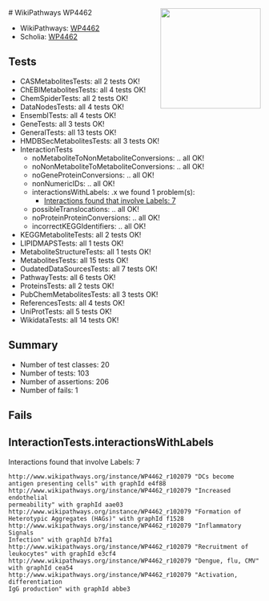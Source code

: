 <img style="float: right; width: 200px" src="https://upload.wikimedia.org/wikipedia/commons/thumb/8/83/Wplogo_with_text_500.png/640px-Wplogo_with_text_500.png" />
# WikiPathways WP4462

* WikiPathways: [WP4462](https://new.wikipathways.org/pathways/WP4462)
* Scholia: [WP4462](https://scholia.toolforge.org/wikipathways/WP4462)
## Tests
* CASMetabolitesTests: all 2 tests OK!
* ChEBIMetabolitesTests: all 4 tests OK!
* ChemSpiderTests: all 2 tests OK!
* DataNodesTests: all 4 tests OK!
* EnsemblTests: all 4 tests OK!
* GeneTests: all 3 tests OK!
* GeneralTests: all 13 tests OK!
* HMDBSecMetabolitesTests: all 3 tests OK!
* InteractionTests
    * noMetaboliteToNonMetaboliteConversions: .. all OK!
    * noNonMetaboliteToMetaboliteConversions: .. all OK!
    * noGeneProteinConversions: .. all OK!
    * nonNumericIDs: .. all OK!
    * interactionsWithLabels: .x we found 1 problem(s):
        * [Interactions found that involve Labels: 7](#630d267e)
    * possibleTranslocations: .. all OK!
    * noProteinProteinConversions: .. all OK!
    * incorrectKEGGIdentifiers: .. all OK!
* KEGGMetaboliteTests: all 2 tests OK!
* LIPIDMAPSTests: all 1 tests OK!
* MetaboliteStructureTests: all 1 tests OK!
* MetabolitesTests: all 15 tests OK!
* OudatedDataSourcesTests: all 7 tests OK!
* PathwayTests: all 6 tests OK!
* ProteinsTests: all 2 tests OK!
* PubChemMetabolitesTests: all 3 tests OK!
* ReferencesTests: all 4 tests OK!
* UniProtTests: all 5 tests OK!
* WikidataTests: all 14 tests OK!


## Summary

* Number of test classes: 20
* Number of tests: 103
* Number of assertions: 206
* Number of fails: 1

## Fails

<a name="630d267e" />

## InteractionTests.interactionsWithLabels

Interactions found that involve Labels: 7
```
http://www.wikipathways.org/instance/WP4462_r102079 "DCs become 
antigen presenting cells" with graphId e4f88
http://www.wikipathways.org/instance/WP4462_r102079 "Increased 
endothelial
permeability" with graphId aae03
http://www.wikipathways.org/instance/WP4462_r102079 "Formation of 
Heterotypic Aggregates (HAGs)" with graphId f1528
http://www.wikipathways.org/instance/WP4462_r102079 "Inflammatory Signals
Infection" with graphId b7fa1
http://www.wikipathways.org/instance/WP4462_r102079 "Recruitment of 
leukocytes" with graphId e3cf4
http://www.wikipathways.org/instance/WP4462_r102079 "Dengue, flu, CMV" with graphId cea54
http://www.wikipathways.org/instance/WP4462_r102079 "Activation, differentiation
IgG production" with graphId abbe3
```

